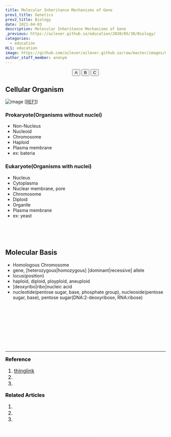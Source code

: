 ```yaml
---
title: Molecular Inheritance Mechanisms of Gene
prev1_title: Genetics
prev2_title: Biology
date: 2021-04-03
description: Molecular Inheritance Mechanisms of Gene
_previous: https://ailever.github.io/education/2020/05/30/Biology/
categories:
  - education
HL1: education
image: https://github.com/ailever/ailever.github.io/raw/master/images/unsplash/gray_Biology.png
author_staff_member: anonym
---
```


<!-- Top Block -->
<div align="center" class="top_btn_box">
  <button class="top_btn" type="button" onclick="location.href='#'">A</button>
  <button class="top_btn" type="button" onclick="location.href='#'">B</button>
  <button class="top_btn" type="button" onclick="location.href='#'">C</button>
</div>
<!-- Top Block -->

## Cellular Organism
![image](https://user-images.githubusercontent.com/52376448/113517215-894dd580-95b9-11eb-858f-6c9f4e8a22f7.png)
[<a href="#REF">REF1</a>]

### Prokaryote(Organisms without nuclei)
- Non-Nucleus
- Nucleoid
- Chromosome
- Haploid
- Plasma membrane
- ex: bateria

### Eukaryote(Organisms with nuclei)
- Nucleus
- Cytoplasma
- Nuclear membrane, pore
- Chromosome
- Diploid
- Organlle
- Plasma membrane
- ex: yeast

<br><br><br>
## Molecular Basis
- Homologous Chromosome
- gene, [heterozygous|homozygous] [dominant|recessive] allele
- locus(position)
- haploid, diploid, ployploid, aneuploid
- [deoxyribo|ribo]nucleic acid
- nucleotide(pentose sugar, base, phosphate group), nucleoside(pentose sugar, base), pentose sugar(DNA:2-deoxyribose, RNA:ribose)

<!-- Content Block -->
<div align="left" style="font-size:medium;font-weight:normal;color:black;background-color:unset;">　<br><br></div>
<div align="left" style="font-size:medium;font-weight:normal;color:black;background-color:unset;">　<br><br></div>
<div align="left" style="font-size:medium;font-weight:normal;color:black;background-color:unset;">　<br><br></div>
<!-- Content Block -->

---

<!-- Reference Block -->
<div align="left" style="font-size:medium;font-weight:normal;color:black;background-color:unset;">
<b id='REF'>Reference</b>
<ol>
  <li><a href="https://www.thinglink.com/scene/728336081086316545">thinglink</a></li>
  <li></li>
  <li></li>
</ol>
</div>
<!-- Reference Block -->

<!-- Article Block -->
<div align="left" style="font-size:medium;font-weight:normal;color:black;background-color:unset;">
<b id='ART'>Related Articles</b>
<ol>
  <li></li>
  <li></li>
  <li></li>
</ol>
</div>
<!-- Article Block -->

<!-- Bottom Block -->
<div align="center" class="bottom_btn_box">
  <span class="bottom_btn"><a href="https://github.com/ailever/ailever.github.io/blob/master/_posts/education/2021-04-03-_BIO-gene-en-molecular-inheritance-mechanisms-of-gene.md" target="_blank" style="color:white">Edit</a></span>
</div>
<!-- Bottom Block -->

<!-- Notice
# Mathematical Expression
- outline : $  $
- inline  : $$  $$

# Default Div Tag
- align : left, right, center
- font-size : xx-small, x-small, small, medium, large, x-large, xx-large
- font-weight : normal, bold
- color : red, orange, yellow, green, cyan, blue, purple, pink, white, gray, brown
- background-color : red, orange, yellow, green, cyan, blue, purple, pink, white, gray, brown

# Html Ref
- color code : https://htmlcolorcodes.com/
- tags : https://www.w3schools.com/tags/default.asp
- attributes : https://www.w3schools.com/tags/ref_attributes.asp
Notice -->


